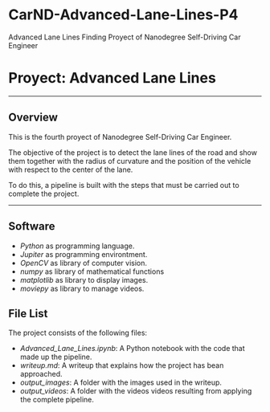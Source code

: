 # CarND-Advanced-Lane-Lines-P4
Advanced Lane Lines Finding  Proyect of Nanodegree Self-Driving Car Engineer

# **Proyect: Advanced Lane Lines**

---

## **Overview**

This is the fourth proyect of Nanodegree Self-Driving Car Engineer.

The objective of the project is to detect the lane lines of the road and show them together with the radius of curvature and the position of the vehicle with respect to the center of the lane. 


To do this, a pipeline is built with the steps that must be carried out to complete the project.

---

## **Software**
- *Python* as programming language.
- *Jupiter* as programming environtment.
- *OpenCV* as library of computer vision.
- *numpy* as library of mathematical functions
- *matplotlib* as library to display images.
- *moviepy* as library to manage videos. 

## **File List**

The project consists of the following files:

- *Advanced_Lane_Lines.ipynb*: A Python notebook with the code that made up the pipeline.
- *writeup.md*: A writeup that explains how the project has bean approached.
- *output_images*: A folder with the images used in the writeup.
- *output_videos*: A folder with the videos videos resulting from applying the complete pipeline.
